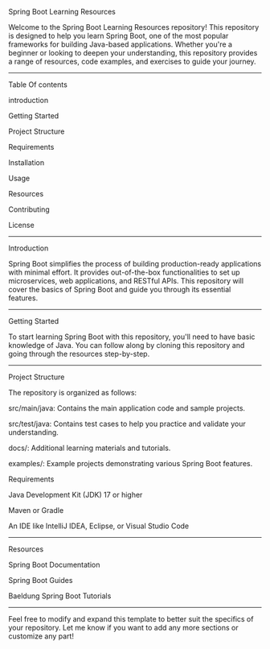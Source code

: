Spring Boot Learning Resources

Welcome to the Spring Boot Learning Resources repository! This repository is designed to help you learn Spring Boot, one of the most popular frameworks for building Java-based applications. Whether you're a beginner or looking to deepen your understanding, this repository provides a range of resources, code examples, and exercises to guide your journey.

-----------------

Table Of contents 

introduction

Getting Started

Project Structure

Requirements

Installation

Usage

Resources

Contributing

License

-----------------

Introduction

Spring Boot simplifies the process of building production-ready applications with minimal effort. It provides out-of-the-box functionalities to set up microservices, web applications, and RESTful APIs. This repository will cover the basics of Spring Boot and guide you through its essential features.

-----------------

Getting Started

To start learning Spring Boot with this repository, you'll need to have basic knowledge of Java. You can follow along by cloning this repository and going through the resources step-by-step.

-----------------

Project Structure

The repository is organized as follows:

src/main/java: Contains the main application code and sample projects.

src/test/java: Contains test cases to help you practice and validate your understanding.

docs/: Additional learning materials and tutorials.

examples/: Example projects demonstrating various Spring Boot features.

Requirements

Java Development Kit (JDK) 17 or higher

Maven or Gradle

An IDE like IntelliJ IDEA, Eclipse, or Visual Studio Code

-----------------

Resources

Spring Boot Documentation

Spring Boot Guides

Baeldung Spring Boot Tutorials

-----------------

Feel free to modify and expand this template to better suit the specifics of your repository. Let me know if you want to add any more sections or customize any part!






